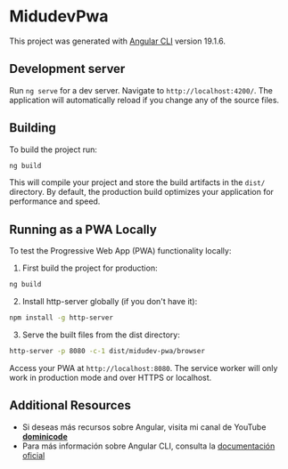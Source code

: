 # MidudevPwa

This project was generated with [Angular CLI](https://github.com/angular/angular-cli) version 19.1.6.

## Development server

Run `ng serve` for a dev server. Navigate to `http://localhost:4200/`. The application will automatically reload if you change any of the source files.

## Building

To build the project run:

```bash
ng build
```

This will compile your project and store the build artifacts in the `dist/` directory. By default, the production build optimizes your application for performance and speed.

## Running as a PWA Locally

To test the Progressive Web App (PWA) functionality locally:

1. First build the project for production:
```bash
ng build
```

2. Install http-server globally (if you don't have it):
```bash
npm install -g http-server
```

3. Serve the built files from the dist directory:
```bash
http-server -p 8080 -c-1 dist/midudev-pwa/browser
```

Access your PWA at `http://localhost:8080`. The service worker will only work in production mode and over HTTPS or localhost.

## Additional Resources

- Si deseas más recursos sobre Angular, visita mi canal de YouTube [**dominicode**](https://youtube.com/dominicode)
- Para más información sobre Angular CLI, consulta la [documentación oficial](https://angular.dev/tools/cli)

